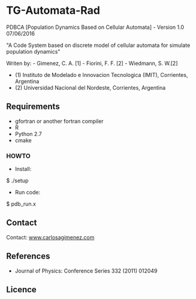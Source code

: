 # TG-Automata-Rad #

PDBCA [Population Dynamics Based on Cellular Automata] - Version 1.0 07/06/2016

"A Code System based on discrete model of cellular automata for simulate population dynamics"

Writen by: 
        - Gimenez, C. A. [1]
        - Fiorini, F. F. [2]
        - Wiedmann, S. W.[2] 

        
- (1) Instituto de Modelado e Innovacion Tecnologica (IMIT), Corrientes, Argentina
- (2) Universidad Nacional del Nordeste, Corrientes, Argentina

## Requirements ##

- gfortran or another fortran compiler
- R
- Python 2.7
- cmake

### HOWTO ###

- Install:

$ ./setup

- Run code:

$ pdb_run.x

## Contact ##

Contact: www.carlosagimenez.com

## References ##

 - Journal of Physics: Conference Series 332 (2011) 012049

## Licence ##

